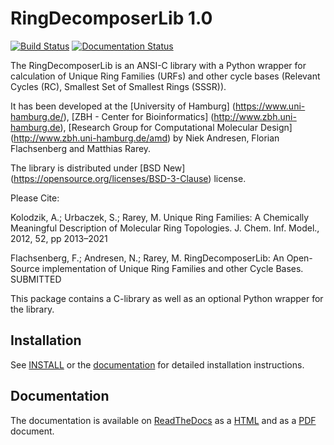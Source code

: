 # RingDecomposerLib 1.0

[![Build Status](https://travis-ci.org/rareylab/RingDecomposerLib.svg?branch=master)](https://travis-ci.org/rareylab/RingDecomposerLib)
[![Documentation Status](https://readthedocs.org/projects/ringdecomposerlib/badge/?version=latest)](http://ringdecomposerlib.readthedocs.io/en/latest/?badge=latest)


The RingDecomposerLib is an ANSI-C library with a Python wrapper for
calculation of Unique Ring Families (URFs) and other cycle bases
(Relevant Cycles (RC), Smallest Set of Smallest Rings (SSSR)).

It has been developed at the
[University of Hamburg] (https://www.uni-hamburg.de/),
[ZBH - Center for Bioinformatics] (http://www.zbh.uni-hamburg.de),
[Research Group for Computational Molecular Design] (http://www.zbh.uni-hamburg.de/amd)
by Niek Andresen, Florian Flachsenberg and Matthias Rarey.

The library is distributed under [BSD New] (https://opensource.org/licenses/BSD-3-Clause) license.

Please Cite:

Kolodzik, A.; Urbaczek, S.; Rarey, M.
Unique Ring Families: A Chemically Meaningful Description of Molecular Ring Topologies.
J. Chem. Inf. Model., 2012, 52, pp 2013–2021

Flachsenberg, F.; Andresen, N.; Rarey, M.
RingDecomposerLib: An Open-Source implementation of Unique Ring Families and other Cycle Bases.
SUBMITTED

This package contains a C-library as well as an optional Python wrapper for the library.

## Installation

See [INSTALL](INSTALL) or the [documentation](http://ringdecomposerlib.readthedocs.io/en/latest/install.html) for detailed installation instructions.

## Documentation

The documentation is available on [ReadTheDocs](https://readthedocs.org/) as a [HTML](http://ringdecomposerlib.readthedocs.io/en/latest)
and as a [PDF](http://ringdecomposerlib.readthedocs.io/en/latest/refman.pdf) document.
